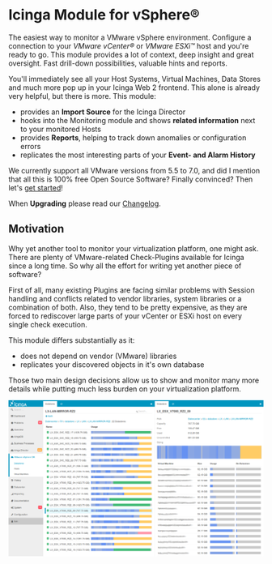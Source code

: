 Icinga Module for vSphere®
==========================

The easiest way to monitor a VMware vSphere environment. Configure a connection
to your *VMware vCenter®* or *VMware ESXi™* host and you're ready to go. This
module provides a lot of context, deep insight and great oversight. Fast
drill-down possibilities, valuable hints and reports.

You'll immediately see all your Host Systems, Virtual Machines, Data Stores and
much more pop up in your Icinga Web 2 frontend. This alone is already very helpful,
but there is more. This module:

* provides an **Import Source** for the Icinga Director
* hooks into the Monitoring module and shows **related information** next to
  your monitored Hosts
* provides **Reports**, helping to track down anomalies or configuration errors
* replicates the most interesting parts of your **Event- and Alarm History**

We currently support all VMware versions from 5.5 to 7.0, and did I mention that
all this is 100% free Open Source Software? Finally convinced? Then let's [get started](doc/01-Installation.md)!

When **Upgrading** please read our [Changelog](doc/84-Changelog.md).

Motivation
----------

Why yet another tool to monitor your virtualization platform, one might ask.
There are plenty of VMware-related Check-Plugins available for Icinga since a
long time. So why all the effort for writing yet another piece of software?

First of all, many existing Plugins are facing similar problems with Session
handling and conflicts related to vendor libraries, system libraries or a
combination of both. Also, they tend to be pretty expensive, as they are forced
to rediscover large parts of your vCenter or ESXi host on every single check
execution.

This module differs substantially as it:

* does not depend on vendor (VMware) libraries
* replicates your discovered objects in it's own database

Those two main design decisions allow us to show and monitor many more details
while putting much less burden on your virtualization platform.


![VMware vSphere Datastores](doc/screenshot/00_preview/00_preview_vmware-vsphere-datastores.png)
